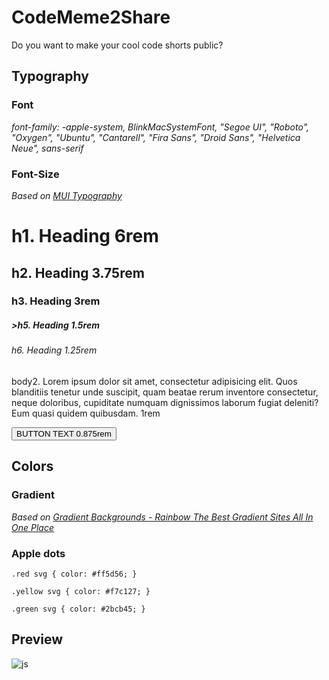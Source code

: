 # CodeMeme2Share
Do you want to make your cool code shorts public?

## Typography

### Font
<i>font-family: -apple-system, BlinkMacSystemFont, "Segoe UI", "Roboto", "Oxygen", "Ubuntu", "Cantarell", "Fira Sans", "Droid Sans", "Helvetica Neue", sans-serif</i>
### Font-Size
<i>Based on [MUI Typography](https://mui.com/components/typography)</i>
<h1>h1. Heading 6rem</h1>
<h2>h2. Heading 3.75rem</h2>
<h3>h3. Heading 3rem</h3>
<h4h4. Heading 2.125rem</h4>
<h5>>h5. Heading 1.5rem</h5>
<h6>h6. Heading 1.25rem</h6>
<p>body2. Lorem ipsum dolor sit amet, consectetur adipisicing elit. Quos blanditiis tenetur unde suscipit, quam beatae rerum inventore consectetur, neque doloribus, cupiditate numquam dignissimos laborum fugiat deleniti? Eum quasi quidem quibusdam. 1rem</p>
<button>BUTTON TEXT 0.875rem</button>

## Colors

### Gradient
<i>Based on [Gradient Backgrounds - Rainbow The Best Gradient Sites All In One Place](https://cssgradient.io/gradient-backgrounds/)</i>

### Apple dots
``.red svg {
  color: #ff5d56;
}``

``.yellow svg {
  color: #f7c127;
}``

``.green svg {
  color: #2bcb45;
}``

## Preview

![js](https://user-images.githubusercontent.com/40501794/158018430-169c3a3c-9cc1-4e44-9b5f-e42304fa74fe.jpg)

